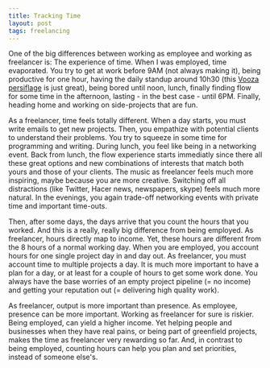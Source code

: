 ```yaml
---
title: Tracking Time
layout: post
tags: freelancing
---
```

One of the big differences between working as employee and working as freelancer is: The experience of time. When I was employed, time evaporated. You try to get at work before 9AM (not always making it), being productive for one hour, having the daily standup around 10h30 (this [Vooza persiflage](http://vooza.com/videos/standup-meetings/) is just great), being bored until noon, lunch, finally finding flow for some time in the afternoon, lasting - in the best case - until 6PM. Finally, heading home and working on side-projects that are fun.

As a freelancer, time feels totally different. When a day starts, you must write emails to get new projects. Then, you empathize with potential clients to understand their problems. You try to squeeze in some time for programming and writing. During lunch, you feel like being in a networking event. Back from lunch, the flow experience starts immediatly since there all these great options and new combinations of interests that match both yours and those of your clients. The music as freelancer feels much more inspiring, maybe because you are more creative. Switching off all distractions (like Twitter, Hacer news, newspapers, skype) feels much more natural. In the evenings, you again trade-off networking events with private time and important time-outs.

Then, after some days, the days arrive that you count the hours that you worked. And this is a really, really big difference from being employed. As freelancer, hours directly map to income. Yet, these hours are different from the 8 hours of a normal working day. When you are employed, you account hours for one single project day in and day out. As freelancer, you must account time to multiple projects a day. It is much more important to have a plan for a day, or at least for a couple of hours to get some work done. You always have the base worries of an empty project pipeline (= no income) and getting your reputation out (= delivering high quality work).

As freelancer, output is more important than presence. As employee, presence can be more important. Working as freelancer for sure is riskier. Being employed, can yield a higher income. Yet helping people and businesses when they have real pains, or being part of greenfield projects, makes the time as freelancer very rewarding so far. And, in contrast to being employed, counting hours can help you plan and set priorities, instead of someone else's.
